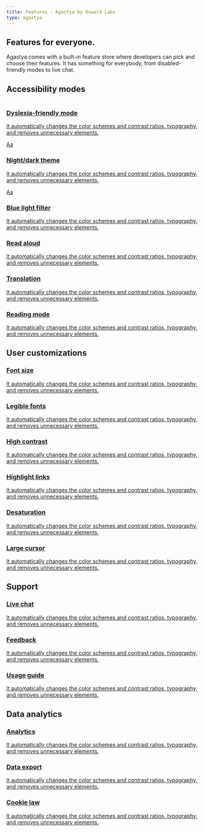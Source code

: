 ```yaml
---
title: Features · Agastya by Oswald Labs
type: agastya
---
```


<section class="hero pb-5">
	<div class="container">
		<div class="row">
			<div class="col-md-6">
				<h1>Features for everyone.</h1>
				<p class="intro-para">Agastya comes with a built-in feature store where developers can pick and choose their features. It has something for everybody, from disabled-friendly modes to live chat.</p>
			</div>
		</div>
	</div>
</section>
<section>
	<div class="container">
		<h2 class="text-center mb-5">Accessibility modes</h2>
		<div class="row">
			<a href="/platform/agastya/features/dyslexia-friendly-mode/" class="col-md-4">
				<div class="mb-4 feature-demo dyslexia">
					<img alt="" src="/images/mockups/open-dyslexic.svg">
				</div>
				<h3 class="subheading">Dyslexia-friendly mode</h3>
				<p>It automatically changes the color schemes and contrast ratios, typography, and removes unnecessary elements.</p>
			</a>
			<a href="/platform/agastya/features/night-mode/" class="col-md-4">
				<div class="mb-4 feature-demo night">Aa</div>
				<h3 class="subheading">Night/dark theme</h3>
				<p>It automatically changes the color schemes and contrast ratios, typography, and removes unnecessary elements.</p>
			</a>
			<a href="/platform/agastya/features/blue-light-filter/" class="col-md-4">
				<div class="mb-4 feature-demo sepia">Aa</div>
				<h3 class="subheading">Blue light filter</h3>
				<p>It automatically changes the color schemes and contrast ratios, typography, and removes unnecessary elements.</p>
			</a>
		</div>
		<div class="row mt-5">
			<a href="/platform/agastya/features/blind-read-aloud/" class="col-md-4">
				<div class="mb-4 feature-demo">
					<i class="fas fa-volume-up"></i>
				</div>
				<h3 class="subheading">Read aloud</h3>
				<p>It automatically changes the color schemes and contrast ratios, typography, and removes unnecessary elements.</p>
			</a>
			<a href="/platform/agastya/features/translation/" class="col-md-4">
				<div class="mb-4 feature-demo">
					<i class="fas fa-language"></i>
				</div>
				<h3 class="subheading">Translation</h3>
				<p>It automatically changes the color schemes and contrast ratios, typography, and removes unnecessary elements.</p>
			</a>
			<a href="/platform/agastya/features/reading-mode/" class="col-md-4">
				<div class="mb-4 feature-demo">
					<i class="fas fa-book-open"></i>
				</div>
				<h3 class="subheading">Reading mode</h3>
				<p>It automatically changes the color schemes and contrast ratios, typography, and removes unnecessary elements.</p>
			</a>
		</div>
		<h2 class="text-center mt-5 mb-5">User customizations</h2>
		<div class="row">
			<a href="/platform/agastya/features/increase-font-size/" class="col-md-4 mb-5">
				<div class="mb-4 feature-demo">
					<i class="fas fa-text-height"></i>
				</div>
				<h3 class="subheading">Font size</h3>
				<p>It automatically changes the color schemes and contrast ratios, typography, and removes unnecessary elements.</p>
			</a>
			<a href="/platform/agastya/features/legible-fonts/" class="col-md-4 mb-5">
				<div class="mb-4 feature-demo">
					<i class="fas fa-align-left"></i>
				</div>
				<h3 class="subheading">Legible fonts</h3>
				<p>It automatically changes the color schemes and contrast ratios, typography, and removes unnecessary elements.</p>
			</a>
			<a href="/platform/agastya/features/high-contrast/" class="col-md-4 mb-5">
				<div class="mb-4 feature-demo">
					<i class="fas fa-adjust"></i>
				</div>
				<h3 class="subheading">High contrast</h3>
				<p>It automatically changes the color schemes and contrast ratios, typography, and removes unnecessary elements.</p>
			</a>
			<a href="/platform/agastya/features/highlight-links/" class="col-md-4">
				<div class="mb-4 feature-demo">
					<i class="fas fa-link"></i>
				</div>
				<h3 class="subheading">Highlight links</h3>
				<p>It automatically changes the color schemes and contrast ratios, typography, and removes unnecessary elements.</p>
			</a>
			<a href="/platform/agastya/features/desaturation/" class="col-md-4">
				<div class="mb-4 feature-demo">
					<i class="fas fa-fill-drip"></i>
				</div>
				<h3 class="subheading">Desaturation</h3>
				<p>It automatically changes the color schemes and contrast ratios, typography, and removes unnecessary elements.</p>
			</a>
			<a href="/platform/agastya/features/large/" class="col-md-4">
				<div class="mb-4 feature-demo">
					<i class="fas fa-mouse-pointer"></i>
				</div>
				<h3 class="subheading">Large cursor</h3>
				<p>It automatically changes the color schemes and contrast ratios, typography, and removes unnecessary elements.</p>
			</a>
		</div>
		<h2 class="text-center mt-5 mb-5">Support</h2>
		<div class="row">
			<a href="/platform/agastya/features/live-chat-customer-support/" class="col-md-4">
				<div class="mb-4 feature-demo">
					<i class="fas fa-comments"></i>
				</div>
				<h3 class="subheading">Live chat</h3>
				<p>It automatically changes the color schemes and contrast ratios, typography, and removes unnecessary elements.</p>
			</a>
			<a href="/platform/agastya/features/collect-user-feedback/" class="col-md-4">
				<div class="mb-4 feature-demo">
					<i class="fas fa-comment-alt"></i>
				</div>
				<h3 class="subheading">Feedback</h3>
				<p>It automatically changes the color schemes and contrast ratios, typography, and removes unnecessary elements.</p>
			</a>
			<a href="/platform/agastya/features/usage-guide/" class="col-md-4">
				<div class="mb-4 feature-demo">
					<i class="fas fa-question-circle"></i>
				</div>
				<h3 class="subheading">Usage guide</h3>
				<p>It automatically changes the color schemes and contrast ratios, typography, and removes unnecessary elements.</p>
			</a>
		</div>
		<h2 class="text-center mt-5 mb-5">Data analytics</h2>
		<div class="row">
			<a href="/platform/agastya/features/privacy-web-analytics/" class="col-md-4">
				<div class="mb-4 feature-demo">
					<i class="fas fa-chart-line"></i>
				</div>
				<h3 class="subheading">Analytics</h3>
				<p>It automatically changes the color schemes and contrast ratios, typography, and removes unnecessary elements.</p>
			</a>
			<a href="/platform/agastya/features/privacy-web-analytics/" class="col-md-4">
				<div class="mb-4 feature-demo">
					<i class="fas fa-file-export"></i>
				</div>
				<h3 class="subheading">Data export</h3>
				<p>It automatically changes the color schemes and contrast ratios, typography, and removes unnecessary elements.</p>
			</a>
			<a href="/platform/agastya/features/eu-cookie-law-compliancy/" class="col-md-4">
				<div class="mb-4 feature-demo">
					<i class="fas fa-cookie-bite"></i>
				</div>
				<h3 class="subheading">Cookie law</h3>
				<p>It automatically changes the color schemes and contrast ratios, typography, and removes unnecessary elements.</p>
			</a>
		</div>
	</div>
</section>